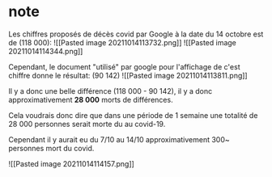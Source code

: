 # note

Les chiffres proposés de décès covid par Google à la date du 14 octobre est de (118 000):
![[Pasted image 20211014113732.png]]
![[Pasted image 20211014114344.png]]

Cependant, le document "utilisé" par google pour l'affichage de c'est chiffre donne le résultat: (90 142)
![[Pasted image 20211014113811.png]]

Il y a donc une belle différence (118 000 - 90 142), il y a donc approximativement **28 000** morts de différences.

Cela voudrais donc dire que dans une période de 1 semaine une totalité de 28 000 personnes serait morte du au covid-19.

Cependant il y aurait eu du 7/10 au 14/10 approximativement 300~ personnes mort du covid. 

![[Pasted image 20211014114157.png]]